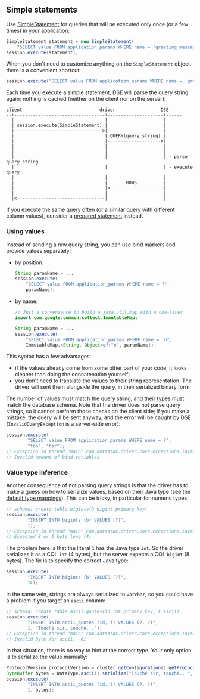 ## Simple statements

Use [SimpleStatement] for queries that will be executed only once (or a few times) in your application:

```java
SimpleStatement statement = new SimpleStatement(
    "SELECT value FROM application_params WHERE name = 'greeting_message'");
session.execute(statement);
```

When you don't need to customize anything on the `SimpleStatement` object, there is a convenient shortcut:

```java
session.execute("SELECT value FROM application_params WHERE name = 'greeting_message'");
```

Each time you execute a simple statement, DSE will parse the query string again; nothing is cached (neither on the
client nor on the server):

```ditaa
client                             driver                 DSE
--+----------------------------------+---------------------+------
  |                                  |                     |
  | session.execute(SimpleStatement) |                     |
  |--------------------------------->|                     |
  |                                  | QUERY(query_string) |
  |                                  |-------------------->|
  |                                  |                     |
  |                                  |                     |
  |                                  |                     | - parse query string
  |                                  |                     | - execute query
  |                                  |                     |
  |                                  |       ROWS          |
  |                                  |<--------------------|
  |                                  |                     |
  |<---------------------------------|                     |
```

If you execute the same query often (or a similar query with different column values), consider a
[prepared statement](../prepared/) instead.


### Using values

Instead of sending a raw query string, you can use bind markers and provide values separately:

* by position:

    ```java
    String paramName = ...
    session.execute(
        "SELECT value FROM application_params WHERE name = ?",
        paramName);
    ```
* by name:

    ```java
    // Just a convenience to build a java.util.Map with a one-liner
    import com.google.common.collect.ImmutableMap;

    String paramName = ...
    session.execute(
        "SELECT value FROM application_params WHERE name = :n",
        ImmutableMap.<String, Object>of("n", paramName));
    ```

This syntax has a few advantages:

* if the values already come from some other part of your code, it looks cleaner than doing the concatenation yourself;
* you don't need to translate the values to their string representation. The driver will sent them alongside the query,
  in their serialized binary form.

The number of values must match the query string, and their types must match the database schema. Note that the driver
does not parse query strings, so it cannot perform those checks on the client side; if you make a mistake, the query
will be sent anyway, and the error will be caught by DSE (`InvalidQueryException` is a server-side error):

```java
session.execute(
        "SELECT value FROM application_params WHERE name = ?",
        "foo", "bar");
// Exception in thread "main" com.datastax.driver.core.exceptions.InvalidQueryException:
// Invalid amount of bind variables
```

### Value type inference

Another consequence of not parsing query strings is that the driver has to make a guess on how to serialize values,
based on their Java type (see the [default type mappings](../../#cql-to-java-type-mapping)). This can be tricky, in
particular for numeric types:

```java
// schema: create table bigints(b bigint primary key)
session.execute(
        "INSERT INTO bigints (b) VALUES (?)",
        1);
// Exception in thread "main" com.datastax.driver.core.exceptions.InvalidQueryException:
// Expected 8 or 0 byte long (4)
```

The problem here is that the literal `1` has the Java type `int`. So the driver serializes it as a CQL `int` (4 bytes),
but the server expects a CQL `bigint` (8 bytes). The fix is to specify the correct Java type:

```java
session.execute(
        "INSERT INTO bigints (b) VALUES (?)",
        1L);
```

In the same vein, strings are always serialized to `varchar`, so you could have a problem if you target an `ascii`
column:

```java
// schema: create table ascii_quotes(id int primary key, t ascii)
session.execute(
        "INSERT INTO ascii_quotes (id, t) VALUES (?, ?)",
        1, "Touché sir, touché...");
// Exception in thread "main" com.datastax.driver.core.exceptions.InvalidQueryException:
// Invalid byte for ascii: -61
```

In that situation, there is no way to hint at the correct type. Your only option is to serialize the value manually:

```java
ProtocolVersion protocolVersion = cluster.getConfiguration().getProtocolOptions().getProtocolVersionEnum();
ByteBuffer bytes = DataType.ascii().serialize("Touché sir, touché...", protocolVersion);
session.execute(
        "INSERT INTO ascii_quotes (id, t) VALUES (?, ?)",
        1, bytes);
```

[SimpleStatement]: http://docs.datastax.com/en/drivers/java-dse/1.2/com/datastax/driver/core/SimpleStatement.html
